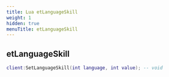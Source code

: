 ```yaml
---
title: Lua etLanguageSkill
weight: 1
hidden: true
menuTitle: etLanguageSkill
---
```

## etLanguageSkill
```lua
client:SetLanguageSkill(int language, int value); -- void
```